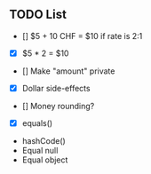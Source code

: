 ## TODO List
- [] $5 + 10 CHF = $10 if rate is 2:1
- [X] $5 * 2 = $10
- [] Make "amount" private
- [X] Dollar side-effects
- [] Money rounding?
- [X] equals()
- hashCode()
- Equal null
- Equal object